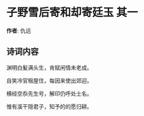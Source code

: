 # 子野雪后寄和却寄廷玉  其一

**作者**: 仇远

## 诗词内容

渊明白髪满头生，肯赋闲情未老成。

自笑冷官租屋住，每因来使出郊迎。

横经空忝先生号，解印仍呼处士名。

惟有溪干隠君子，知予的的愿归耕。

